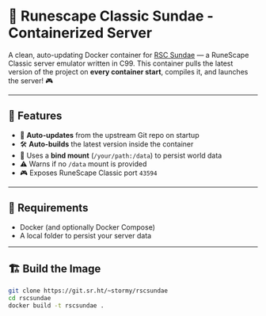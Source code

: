 # 🧁 Runescape Classic Sundae - Containerized Server

A clean, auto-updating Docker container for [RSC Sundae](https://git.sr.ht/~stormy/rscsundae) — a RuneScape Classic server emulator written in C99. This container pulls the latest version of the project on **every container start**, compiles it, and launches the server! 🎮

---

## 🚀 Features

- 🧠 **Auto-updates** from the upstream Git repo on startup
- 🛠️ **Auto-builds** the latest version inside the container
- 💾 Uses a **bind mount** (`/your/path:/data`) to persist world data
- ⚠️ Warns if no `/data` mount is provided
- 🎮 Exposes RuneScape Classic port `43594`

---

## 🧰 Requirements

- Docker (and optionally Docker Compose)
- A local folder to persist your server data

---

## 🏗️ Build the Image

```bash
git clone https://git.sr.ht/~stormy/rscsundae
cd rscsundae
docker build -t rscsundae .
